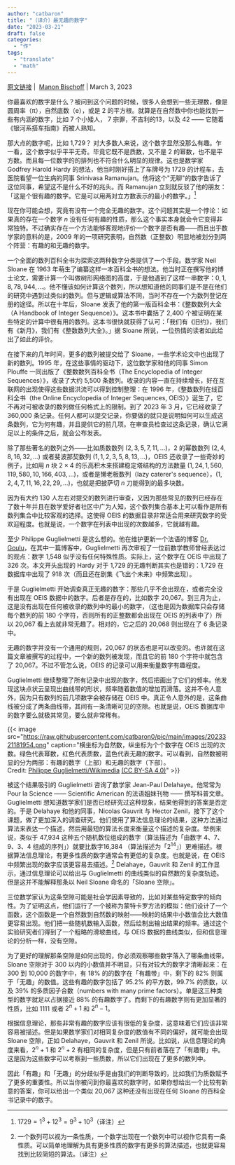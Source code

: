 ```yaml
---
author: "catbaron"
title: "（译介）最无趣的数字"
date: "2023-03-21"
draft: false
categories: 
  - "作"
tags: 
  - "translate"
  - "math"
---
```

[原文链接](https://www.scientificamerican.com/article/the-most-boring-number-in-the-world-is/) |  [Manon Bischoff](https://www.scientificamerican.com/author/manon-bischoff/) | March 3, 2023

你最喜欢的数字是什么？被问到这个问题的时候，很多人会想到一些无理数，像是圆周率（π），自然底数（e），或是 2 的平方根。就算是在自然数中你也能找到一些有内涵的数字，比如 7 个小矮人， 7 宗罪，不吉利的13，以及 42 —— 它随着《银河系搭车指南》而被人熟知。

那大点的数字呢，比如 1,729？ 对大多数人来说，这个数字显然没那么有趣。乍一看，这个数字似乎平平无奇。毕竟它既不是质数，又不是 2 的幂数，也不是平方数。而且每一位数字的的排列也不符合什么明显的规律。这也是数学家 Godfrey Harold Hardy 的想法，他当时刚好搭上了车牌号为 1729 的计程车，去医院看望一位生病的同事 Srinivasa Ramanujan。他将这个"无聊"的数字告诉了这位同事，希望这不是什么不好的兆头。而 Ramanujan 立刻就反驳了他的朋友：「这是个很有趣的数字。它是可以用两对立方数表示的最小的数字。」[^cube]

现在你可能会想，究竟有没有一个完全无趣的数字。这个问题其实是一个悖论：如果真的存在一个数字 $n$ 没有任何有趣的性质，那么这个事实本身就会令它变得非常独特。不过确实存在一个方法能够客观地评价一个数字是否有趣——而且出乎数学家的意料的是，2009 年的一项研究表明，自然数（正整数）明显地被划分到两个阵营：有趣的和无趣的数字。

一个全面的数列百科全书为探索这两种数字分类提供了一个手段。数学家 Neil Sloane 在 1963 年萌生了编纂这样一本百科全书的想法。他当时正在撰写他的博士论文，需要计算一个叫做树形网络图的高度，于是他遇到了这样一串数字：$0, 1, 8, 78, 944, ...$。他不懂该如何计算这个数列，所以想知道他的同事们是不是在他们的研究中遇到过类似的数列。但与逻辑或算法不同，当时不存在一个为数列登记在册的途径。所以在十年后，Sloane 发表了他的第一版百科全书：《整数数列大全（A Handbook of Integer Sequence）》。这本书中囊括了 2,400 个被证明在某些特定的计算中很有用的数列。这本书很快就获得了认可：「我们有《旧约》，我们有《新月》，我们有《整数数列大全》。」据 Sloane 所说，一位热情的读者如此给出了如此的评价。

在接下来的几年时间，更多的数列被提交给了 Sloane，一些学术论文中也出现了新的数列。1995 年，在这些事情的驱动下，这位数学家和他的同事 Simon Plouffe 一同出版了《整数数列百科全书（The Encyclopedia of Integer Sequences）》，收录了大约 5,500 条数列。收录的内容一直在持续增长，好在互联网的出现使得这些数据洪流可以得到控制整理：在 1996 年，《整数数列在线百科全书（the Online Encyclopedia of Integer Sequences, OEIS）》诞生了，它不再对可被收录的数列做任何格式上的限制。到了 2023 年 3 月，它已经收录了 360,000 条记录。任何人都可以提交记录，你要做的就只是说明如何可以生成这条数列，它为何有趣，并且提供它的前几项。在审查员检查过这条记录，确认它满足以上的条件之后，就会公布发表。

除了那些著名的数列之外——比如质数数列 $(2, 3, 5, 7, 11, ...)$，2 的幂数数列 $(2, 4, 8, 16, 32, ...)$ 或者斐波那契数列 $(1, 1, 2, 3, 5, 8, 13, ... )$，OEIS 还收录了一些奇妙的例子，比如用 $n$ 块 $2\times 4$ 的乐高积木来搭建稳定塔结构的方法数量 $(1, 24, 1,560, 119,580, 10,166,403, …)$，或者是懒老板数列（lazy caterer's sequence），$(1, 2, 4, 7, 11, 16, 22, 29,...)$，也就是把披萨切 $n$ 刀能得到的最多块数。

因为有大约 130 人左右对提交的数列进行审查，又因为那些常见的数列已经存在了数十年并且在数学爱好者社区中广为人知，这个数列集合基本上可以看作是所有数列集合中比较客观的选择。这使得 OEIS 的数据目录非常适合用来研究数字的受欢迎程度。也就是说，一个数字在列表中出现的次数越多，它就越有趣。

至少 Philippe Guglielmetti 是这么想的。他在维护更新一个法语的博客 [Dr. Goulu](https://www.drgoulu.com/)，在其中一篇博客中，Guglielmetti 再次审视了一位前数学教师曾经表达过的观点：数字 1,548 似乎没有任何特殊性质。实际上，这个数字在 OEIS 中出现了 326 次。本文开头出现的 Hardy 对于 1,729 的无趣判断其实也是错的：1,729 在数据库中出现了 918 次（而且还在剧集《飞出个未来》中频繁出现）。

于是 Guglielmetti 开始调查真正无趣的数字：那些几乎不会出现在，或者完全没有出现在 OEIS 数据中的数字。后者是存在的，比如数字 20,067。到三月为止，这是没有出现在任何被收录的数列中的最小的数字，（这也是因为数据库只会存储每个数列的前 180 个字符，否则所有的正整数都会出现在 OEIS 的列表中了）所以 20,067 看上去就非常无趣了。相对的，它之后的 20,068 则出现在了 6 条记录中。

无趣的数字并没有一个通用的规则，20,067 的状态也是可以改变的。也许就在这篇文章被撰写的过程中，一个新的数列被发现，而且它的前 180 个字符中就包含了 20,067。不过不管怎么说，OEIS 的记录可以用来衡量数字有趣程度。

Guglielmetti 继续整理了所有记录中出现的数字，然后把画出了它们的频率。他发现这块点状云呈现出曲线带的形状，频率随着数值的增加而滑落。这并不令人意外，因为只有数列的前几项数字会被存储在 OEIS 中。真正令人意外的是，这条曲线被分成了两条曲线带，其间有一条清晰可见的空隙。也就是说，OEIS 数据库中的数字要么就极其常见，要么就非常稀有。


{{< image src="https://raw.githubusercontent.com/catbaron0/pic/main/images/2023321181954.png" caption="横坐标为自然数，纵坐标为个个数字在 OEIS 出现的次数。绿色代表幂数，红色代表质数，蓝色代表无趣的数字。可以看到，自然数被明显的分为两部：有趣的数字（上部）和无趣的数字（下部）。 Credit: [Philippe Guglielmetti/Wikimedia](https://commons.wikimedia.org/wiki/File:Sloanes_gap.png) [(CC BY-SA 4.0)](https://creativecommons.org/licenses/by-sa/4.0/deed.en)" >}}

被这个结果吸引的 Guglielmetti 咨询了数学家 Jean-Paul Delahaye。他常常为 Pour la Science —— Scientific American 的法语姐妹刊物 —— 撰写科普文章。Guglielmetti 想知道数学家们是否已经研究过这种现象，结果他得到的答案是否定的。于是 Delahaye 和他的同事，Nicolas Gauvrit 与 Hector Zenil，接下了这个课题，做了更加深入的调查研究。他们使用了算法信息理论的结果，这种方法通过算法来表达一个描述，然后用最短的算法长度来衡量这个描述的复杂度。举例来说，类似于 47,934 这种五个随机数位组成的数字（算法描述为「由数字 4、7、9、3、4 组成的序列」）就要比数字16,384 （算法描述为「$2^{14}$」）更难描述。根据算法信息理论，有更多性质的数字通常会有更低的复杂度。也就是说，在 OEIS 中频繁出现的数字应该更容易去描述。[^complexity] Delahaye，Gauvrit 和 Zenil 的工作显示，通过信息理论可以给出与 Guglielmetti 的曲线类似的自然数的复杂度轨迹。但是这并不能解释那条以 Neil Sloane 命名的「Sloane 空隙」。

三位数学家认为这条空隙可能是社会学因素导致的，比如对某些特定数字的倾向性。为了证明这点，他们运行了一个被称为蒙特卡罗方法的模拟：他们设计了一个函数，这个函数是一个自然数到自然数的映射——映射的结果中小数值会比大数值更容易出现。他们把一些随机数输入函数，然后绘制出输出结果的频率。通过这个实验研究者们得到了一个粗略的滑坡曲线，与 OEIS 数据的曲线类似，但和信息理论的分析一样，没有空隙。

为了更好的理解那条空隙是如何出现的，你必须观察哪些数字落入了哪条曲线带。Sloane 空隙对于 300 以内的小数值并不明显，只有对较大的数字才清晰起来：在 300 到 10,000 的数字中，有 18% 的的数字在「有趣带」中，剩下的 82% 则属于「无趣」的数值。这些有趣的数字包括了 95.2% 的平方数，99.7% 的质数，以及 39% 的多质因子合数（numbers with many prime factors）。单是这三种类型的数字就足以占据接近 88% 的有趣数字了。而剩下的有趣数字则有更加显著的性质，比如 1111 或者 $2^n+1$ 和 $2^n-1$。

根据信息理论，那些非常有趣的数字应该有很低的复杂度，这意味着它们应该非常容易被描述。但是如果数学家们对相同复杂度的数值有不同的偏好，就可能会出现 Sloane 空隙，正如 Delahaye，Gauvrit 和 Zenil 所说。比如说，从信息理论的角度来看，$2^n+1$ 和 $2^n+2$ 有相同的复杂度，但是只有前者落在了「有趣带」中。这是因为这些数字可以考察到一些质数，所以它们出现在了更多的数列中。

因此「有趣」和「无趣」的分歧似乎是由我们的判断导致的，比如我们为质数赋予了更多的重要性。所以当你被问到你最喜欢的数字时，如果你想给出一个比较有新意的答案，你可以给出一个类似 20,067 这种还没有出现在任何 Sloane 的百科全书记录中的数字。

[^cube]: $1729=1^3+12^3=9^3+10^3$（译注）
[^complexity]: 一个数列可以视为一条性质，一个数字出现在一个数列中可以视作它具有一条性质。可以简单地理解为具有更多性质的数字有更多的算法描述，也就更容易找到比较简短的算法。（译注）